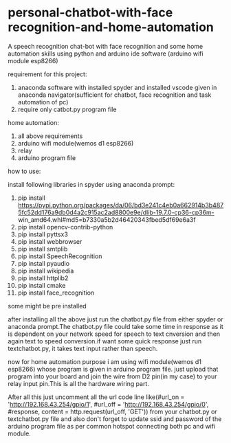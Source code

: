 # personal-chatbot-with-face recognition-and-home-automation
A speech recognition chat-bot with face recognition and some home automation skills using python and arduino ide software (arduino wifi module esp8266)

requirement for this project:
1. anaconda software with installed spyder and installed vscode given in anaconda navigator(sufficient for chatbot, face recognition and task automation of pc)
2. require only catbot.py program file

home automation:
1. all above requirements
2. arduino wifi module(wemos d1 esp8266)
3. relay
4. arduino program file

how to use:

install following libraries in spyder using anaconda prompt:
1. pip install https://pypi.python.org/packages/da/06/bd3e241c4eb0a662914b3b4875fc52dd176a9db0d4a2c915ac2ad8800e9e/dlib-19.7.0-cp36-cp36m-  win_amd64.whl#md5=b7330a5b2d46420343fbed5df69e6a3f
2. pip install opencv-contrib-python   
3. pip install pyttsx3
4. pip install webbrowser
5. pip install smtplib
6. pip install SpeechRecognition
7. pip install pyaudio
8. pip install wikipedia
9. pip install httplib2
10. pip install cmake
11. pip install face_recognition

some might be pre installed

after installing all the above  just run the chatbot.py file from either spyder or anaconda prompt.The chatbot.py file could take some time in response as it is dependent on your network speed for speech to text cnversion and then again text to speed conversion.if want some quick response just run textchatbot.py, it takes text input rather than speech.

now for home automation purpose i am using wifi module(wemos d1 esp8266) whose program is given in arduino program file. just upload that program into your board and join the wire from D2 pin(in my case) to your relay input pin.This is all the hardware wiring part.

After all this just uncomment all the url code line like(#url_on = 'http://192.168.43.254/gpio/1', 
#url_off = 'http://192.168.43.254/gpio/0', 
#response, content = http.request(url_off, 'GET')) from your chatbot.py or textchatbot.py file and also don't forget to update ssid and password of the arduino program file as per common hotspot connecting both pc and wifi module.


